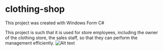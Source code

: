 # clothing-shop
This project was created with Windows Form C#

This project is such that it is used for store employees, including the owner of the clothing store, the sales staff, so that they can perform the management efficiently.
<img src="C:\Users\Dear User\Desktop\clothing-shop" alt="Alt text" title="login page">
